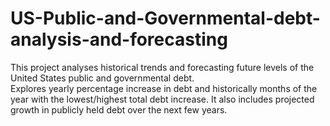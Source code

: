# US-Public-and-Governmental-debt-analysis-and-forecasting
This project analyses historical trends and forecasting future levels of the United States public and governmental debt.  
Explores yearly percentage increase in debt and historically months of the year with the lowest/highest total debt increase. It also includes projected growth in publicly held debt over the next few years. 
